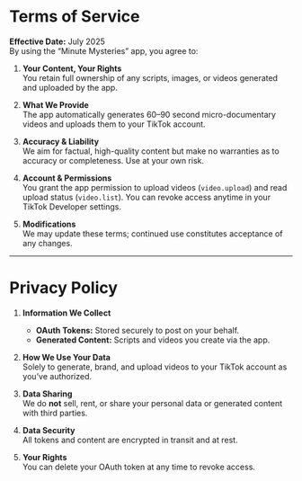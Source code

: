 # Terms of Service

**Effective Date:** July 2025  
By using the “Minute Mysteries” app, you agree to:

1. **Your Content, Your Rights**  
   You retain full ownership of any scripts, images, or videos generated and uploaded by the app.

2. **What We Provide**  
   The app automatically generates 60–90 second micro-documentary videos and uploads them to your TikTok account.

3. **Accuracy & Liability**  
   We aim for factual, high-quality content but make no warranties as to accuracy or completeness. Use at your own risk.

4. **Account & Permissions**  
   You grant the app permission to upload videos (`video.upload`) and read upload status (`video.list`). You can revoke access anytime in your TikTok Developer settings.

5. **Modifications**  
   We may update these terms; continued use constitutes acceptance of any changes.

---

# Privacy Policy

1. **Information We Collect**  
   - **OAuth Tokens:** Stored securely to post on your behalf.  
   - **Generated Content:** Scripts and videos you create via the app.

2. **How We Use Your Data**  
   Solely to generate, brand, and upload videos to your TikTok account as you’ve authorized.

3. **Data Sharing**  
   We do **not** sell, rent, or share your personal data or generated content with third parties.

4. **Data Security**  
   All tokens and content are encrypted in transit and at rest.

5. **Your Rights**  
   You can delete your OAuth token at any time to revoke access.  
